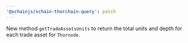 ```yaml
---
'@xchainjs/xchain-thorchain-query': patch
---
```


New method `getTradeAssetsUnits` to return the total units and depth for each trade asset for `Thornode`.
